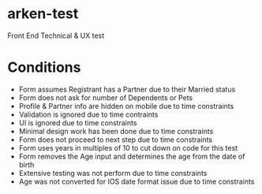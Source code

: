 # arken-test
Front End Technical &amp; UX test

# Conditions
* Form assumes Registrant has a Partner due to their Married status
* Form does not ask for number of Dependents or Pets
* Profile & Partner info are hidden on mobile due to time constraints
* Validation is ignored due to time contraints
* UI is ignored due to time constraints
* Minimal design work has been done due to time constraints
* Form does not proceed to next step due to time constraints
* Form uses years in multiples of 10 to cut down on code for this test
* Form removes the Age input and determines the age from the date of birth
* Extensive testing was not perform due to time constraints
* Age was not converted for IOS date format issue due to time constraints
